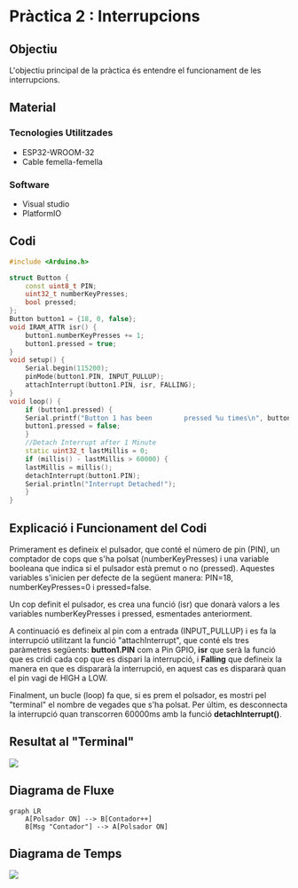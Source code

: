 # Pràctica 2 : Interrupcions

## **Objectiu** 
L'objectiu principal de la pràctica és entendre el funcionament de les interrupcions.

## **Material**

### Tecnologies Utilitzades
- ESP32-WROOM-32
- Cable femella-femella
### Software
- Visual studio
- PlatformIO

## **Codi**
~~~cpp
#include <Arduino.h>

struct Button {
    const uint8_t PIN;
    uint32_t numberKeyPresses;
    bool pressed;
};
Button button1 = {18, 0, false};
void IRAM_ATTR isr() {
    button1.numberKeyPresses += 1;
    button1.pressed = true;
}
void setup() {
    Serial.begin(115200);
    pinMode(button1.PIN, INPUT_PULLUP);
    attachInterrupt(button1.PIN, isr, FALLING);
}
void loop() {
    if (button1.pressed) {
    Serial.printf("Button 1 has been        pressed %u times\n", button1.numberKeyPresses);
    button1.pressed = false;
    }
    //Detach Interrupt after 1 Minute
    static uint32_t lastMillis = 0;
    if (millis() - lastMillis > 60000) {
    lastMillis = millis();
    detachInterrupt(button1.PIN);
    Serial.println("Interrupt Detached!");
    }
}
~~~

## **Explicació i Funcionament del Codi**
Primerament es defineix el pulsador, que conté el número de pin (PIN), un comptador de cops que s'ha polsat (numberKeyPresses) i una variable booleana que indica si el pulsador està premut o no (pressed). Aquestes variables s'inicien per defecte de la següent manera: PIN=18, numberKeyPresses=0 i pressed=false.

Un cop definit el pulsador, es crea una funció (isr) que donarà valors a les variables numberKeyPresses i pressed, esmentades anteriorment.

A continuació es defineix al pin com a entrada (INPUT_PULLUP) i es fa la interrupció utilitzant la funció "attachInterrupt", que conté els tres paràmetres següents: **button1.PIN** com a Pin GPIO, **isr** que serà la funció que es cridi cada cop que es dispari la interrupció, i **Falling** que defineix la manera en que es dispararà la interrupció, en aquest cas es dispararà quan el pin vagi de HIGH a LOW.

Finalment, un bucle (loop) fa que, si es prem el polsador, es mostri pel "terminal"  el nombre de vegades que s'ha polsat. Per últim, es desconnecta la interrupció quan transcorren 60000ms amb la funció **detachInterrupt()**.


## **Resultat al "Terminal"**
![](TerminalP2.png)


## **Diagrama de Fluxe** 
```mermaid
graph LR
    A[Polsador ON] --> B[Contador++]
    B[Msg "Contador"] --> A[Polsador ON]
```

## **Diagrama de Temps** 
![](.PNG)
